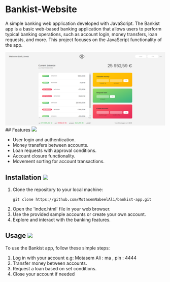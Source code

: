 # Bankist-Website

A simple banking web application developed with JavaScript.
The Bankist app is a basic web-based banking application that allows users to perform typical banking operations, such as account login, money transfers, loan requests, and more. This project focuses on the JavaScript functionality of the app.

<img src="https://github.com/MotasemNabeelAli/Bankist-Website/blob/main/bankist_app.png"/>
## Features <img src="https://github.com/MotasemNabeelAli/Palestine_Martyrs_Organizer/assets/97013908/7fc60202-2d63-443c-acbc-621634d0952e" width="40">

- User login and authentication.
- Money transfers between accounts.
- Loan requests with approval conditions.
- Account closure functionality.
- Movement sorting for account transactions.

## Installation <img src="https://github.com/MotasemNabeelAli/Palestine_Martyrs_Organizer/assets/97013908/2899a7a2-b3e8-4695-91aa-0c8b722cc87f" width="40">

1. Clone the repository to your local machine:
   ```shell
   git clone https://github.com/MotasemNabeelAli/bankist-app.git
2. Open the 'index.html' file in your web browser.
3. Use the provided sample accounts or create your own account.
4. Explore and interact with the banking features.

## Usage <img src="https://github.com/MotasemNabeelAli/Palestine_Martyrs_Organizer/assets/97013908/249180b1-fb2d-461f-94ca-aeb5ecbb21b6" width="40">

To use the Bankist app, follow these simple steps:
1. Log in with your account e.g: Motasem Ali : ma , pin : 4444
2. Transfer money between accounts.
3. Request a loan based on set conditions.
4. Close your account if needed
